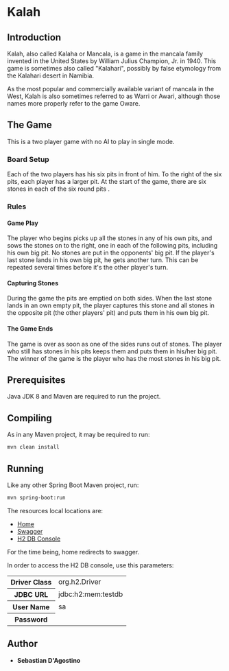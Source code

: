 # Kalah

## Introduction

Kalah, also called Kalaha or Mancala, is a game in the mancala family invented
in the United States by William Julius Champion, Jr. in 1940. This game is
sometimes also called "Kalahari", possibly by false etymology from the Kalahari
desert in Namibia.

As the most popular and commercially available variant of mancala in the West,
Kalah is also sometimes referred to as Warri or Awari, although those names more
properly refer to the game Oware.

## The Game

This is a two player game with no AI to play in single mode.

### Board Setup

Each of the two players has his six pits in front of him. To the right of the six pits,
each player has a larger pit. At the start of the game, there are six stones in each
of the six round pits .

### Rules

#### Game Play
The player who begins picks up all the stones in any of his own pits, and sows the
stones on to the right, one in each of the following pits, including his own big pit.
No stones are put in the opponents' big pit. If the player's last stone lands in his
own big pit, he gets another turn. This can be repeated several times before it's
the other player's turn.

#### Capturing Stones
During the game the pits are emptied on both sides. 
When the last stone lands in an own empty pit, the player captures this stone and 
all stones in the opposite pit (the other players' pit) and puts them in his own 
big pit.

#### The Game Ends
The game is over as soon as one of the sides runs out of stones. The player who
still has stones in his pits keeps them and puts them in his/her big pit. The winner of
the game is the player who has the most stones in his big pit.

## Prerequisites

Java JDK 8 and Maven are required to run the project.

## Compiling

As in any Maven project, it may be required to run:

```bash
mvn clean install
```

## Running

Like any other Spring Boot Maven project, run:

```bash
mvn spring-boot:run
```

The resources local locations are:

* [Home](http://localhost:8080/)
* [Swagger](http://localhost:8080/swagger)
* [H2 DB Console](http://localhost:8080/h2-console)

For the time being, home redirects to swagger.

In order to access the H2 DB console, use this parameters:
<table>
  <tr>
    <th>Driver Class</th>
    <td>org.h2.Driver</td>
  </tr>
  <tr>
    <th>JDBC URL</th>
    <td>jdbc:h2:mem:testdb</td>
  </tr>
  <tr>
    <th>User Name</th>
    <td>sa</td>
  </tr>
  <tr>
    <th>Password</th>
    <td><blank/></td>
  </tr>
</table>

## Author

* **Sebastian D'Agostino**
